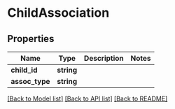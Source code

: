 # ChildAssociation

## Properties
Name | Type | Description | Notes
------------ | ------------- | ------------- | -------------
**child_id** | **string** |  | 
**assoc_type** | **string** |  | 

[[Back to Model list]](../README.md#documentation-for-models) [[Back to API list]](../README.md#documentation-for-api-endpoints) [[Back to README]](../README.md)


